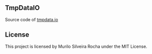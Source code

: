 ## TmpDataIO

Source code of [tmpdata.io](https://tmpdata.io)

## License

This project is licensed by Murilo Silveira Rocha under the MIT License.